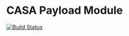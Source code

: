 # CASA Payload Module

[![Build Status](https://travis-ci.org/AppSharing/casa-payload.png)](https://travis-ci.org/AppSharing/casa-payload)